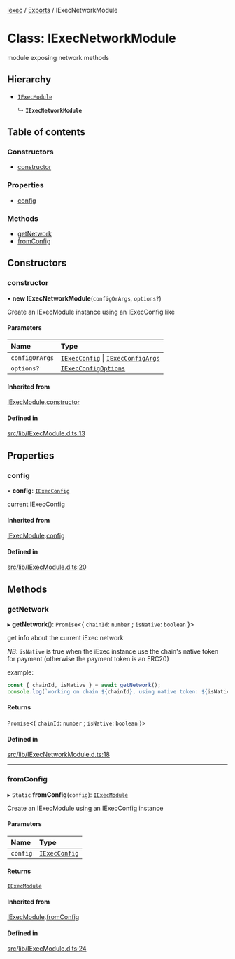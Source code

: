 [iexec](../README.md) / [Exports](../modules.md) / IExecNetworkModule

# Class: IExecNetworkModule

module exposing network methods

## Hierarchy

- [`IExecModule`](IExecModule.md)

  ↳ **`IExecNetworkModule`**

## Table of contents

### Constructors

- [constructor](IExecNetworkModule.md#constructor)

### Properties

- [config](IExecNetworkModule.md#config)

### Methods

- [getNetwork](IExecNetworkModule.md#getnetwork)
- [fromConfig](IExecNetworkModule.md#fromconfig)

## Constructors

### constructor

• **new IExecNetworkModule**(`configOrArgs`, `options?`)

Create an IExecModule instance using an IExecConfig like

#### Parameters

| Name | Type |
| :------ | :------ |
| `configOrArgs` | [`IExecConfig`](IExecConfig.md) \| [`IExecConfigArgs`](../interfaces/internal_.IExecConfigArgs.md) |
| `options?` | [`IExecConfigOptions`](../interfaces/internal_.IExecConfigOptions.md) |

#### Inherited from

[IExecModule](IExecModule.md).[constructor](IExecModule.md#constructor)

#### Defined in

[src/lib/IExecModule.d.ts:13](https://github.com/iExecBlockchainComputing/iexec-sdk/blob/92c9bf6/src/lib/IExecModule.d.ts#L13)

## Properties

### config

• **config**: [`IExecConfig`](IExecConfig.md)

current IExecConfig

#### Inherited from

[IExecModule](IExecModule.md).[config](IExecModule.md#config)

#### Defined in

[src/lib/IExecModule.d.ts:20](https://github.com/iExecBlockchainComputing/iexec-sdk/blob/92c9bf6/src/lib/IExecModule.d.ts#L20)

## Methods

### getNetwork

▸ **getNetwork**(): `Promise`<{ `chainId`: `number` ; `isNative`: `boolean`  }\>

get info about the current iExec network

_NB_: `isNative` is true when the iExec instance use the chain's native token for payment (otherwise the payment token is an ERC20)

example:
```js
const { chainId, isNative } = await getNetwork();
console.log(`working on chain ${chainId}, using native token: ${isNative}`);
```

#### Returns

`Promise`<{ `chainId`: `number` ; `isNative`: `boolean`  }\>

#### Defined in

[src/lib/IExecNetworkModule.d.ts:18](https://github.com/iExecBlockchainComputing/iexec-sdk/blob/92c9bf6/src/lib/IExecNetworkModule.d.ts#L18)

___

### fromConfig

▸ `Static` **fromConfig**(`config`): [`IExecModule`](IExecModule.md)

Create an IExecModule using an IExecConfig instance

#### Parameters

| Name | Type |
| :------ | :------ |
| `config` | [`IExecConfig`](IExecConfig.md) |

#### Returns

[`IExecModule`](IExecModule.md)

#### Inherited from

[IExecModule](IExecModule.md).[fromConfig](IExecModule.md#fromconfig)

#### Defined in

[src/lib/IExecModule.d.ts:24](https://github.com/iExecBlockchainComputing/iexec-sdk/blob/92c9bf6/src/lib/IExecModule.d.ts#L24)
